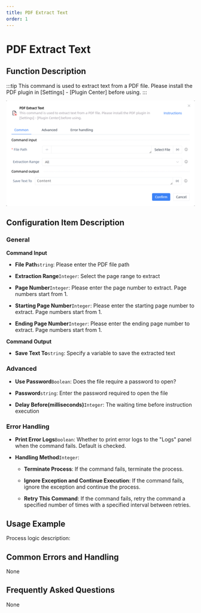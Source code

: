 ```yaml
---
title: PDF Extract Text
order: 1
---
```


# PDF Extract Text

## Function Description

:::tip 
This command is used to extract text from a PDF file. Please install the PDF plugin in [Settings] - [Plugin Center] before using.
:::

![PDF Extract Text](../../../assets/PDF%20Extract%20Text_command.png)

## Configuration Item Description

### General

**Command Input**

- **File Path**`string`: Please enter the PDF file path

- **Extraction Range**`Integer`: Select the page range to extract

- **Page Number**`Integer`: Please enter the page number to extract. Page numbers start from 1.

- **Starting Page Number**`Integer`: Please enter the starting page number to extract. Page numbers start from 1.

- **Ending Page Number**`Integer`: Please enter the ending page number to extract. Page numbers start from 1.


**Command Output**

- **Save Text To**`string`: Specify a variable to save the extracted text

### Advanced

- **Use Password**`Boolean`: Does the file require a password to open?

- **Password**`string`: Enter the password required to open the file

- **Delay Before(milliseconds)**`Integer`: The waiting time before instruction execution

### Error Handling

- **Print Error Logs**`Boolean`: Whether to print error logs to the "Logs" panel when the command fails. Default is checked. 

- **Handling Method**`Integer`:

    - **Terminate Process**: If the command fails, terminate the process.

    - **Ignore Exception and Continue Execution**: If the command fails, ignore the exception and continue the process.

    - **Retry This Command**: If the command fails, retry the command a specified number of times with a specified interval between retries.

## Usage Example

Process logic description:

## Common Errors and Handling

None

## Frequently Asked Questions

None


